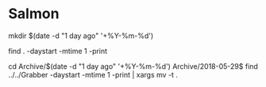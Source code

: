 # Salmon


mkdir $(date -d "1 day ago" '+%Y-%m-%d')


 find . -daystart -mtime 1 -print

cd Archive/$(date -d "1 day ago" '+%Y-%m-%d')
Archive/2018-05-29$ find ../../Grabber -daystart -mtime 1 -print | xargs mv -t .
